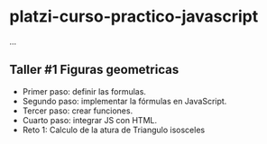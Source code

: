 # platzi-curso-practico-javascript

...

## Taller #1 Figuras geometricas

- Primer paso: definir las formulas.
- Segundo paso: implementar la fórmulas en JavaScript.
- Tercer paso: crear funciones.
- Cuarto paso: integrar JS con HTML.
- Reto 1: Calculo de la atura de Triangulo isosceles
